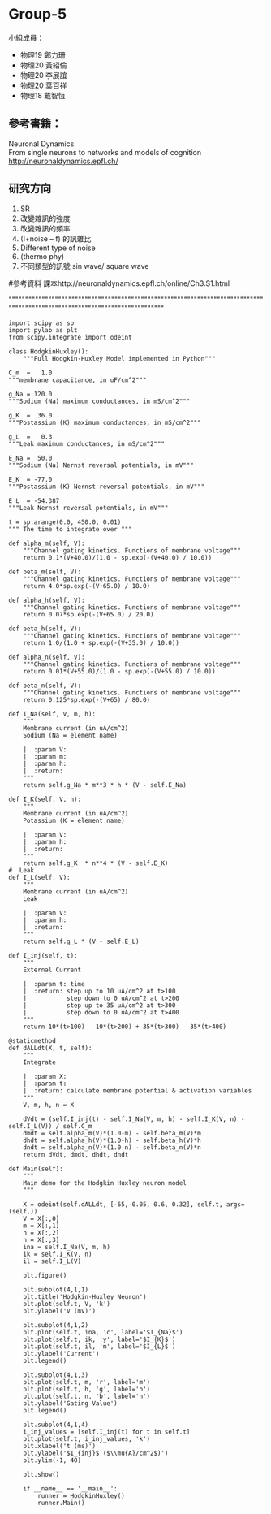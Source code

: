 # Group-5
小組成員：<br />
* 物理19 鄭力珊<br />
* 物理20 黃紹倫<br />
* 物理20 李展誼<br />
* 物理20 葉百祥<br />
* 物理18 戴智恆<br />

## 參考書籍：<br />
Neuronal Dynamics<br />
From single neurons to networks and models of cognition<br />
http://neuronaldynamics.epfl.ch/
## 研究方向
1.	SR
2.	改變雜訊的強度
3.	改變雜訊的頻率
4.	(I+noise – f) 的訊雜比
5.	Different type of noise
6.	(thermo phy)
7.	不同類型的訊號 sin wave/ square wave

#參考資料
課本http://neuronaldynamics.epfl.ch/online/Ch3.S1.html


""""""""""""""""""""""""""""""""""""""""""""""""""""""""""""""""""""""""""""""""""""""""""""""""""""""""""""""""""""""""""""

    import scipy as sp
    import pylab as plt
    from scipy.integrate import odeint

    class HodgkinHuxley():
        """Full Hodgkin-Huxley Model implemented in Python"""

    C_m  =   1.0
    """membrane capacitance, in uF/cm^2"""

    g_Na = 120.0
    """Sodium (Na) maximum conductances, in mS/cm^2"""

    g_K  =  36.0
    """Postassium (K) maximum conductances, in mS/cm^2"""

    g_L  =   0.3
    """Leak maximum conductances, in mS/cm^2"""

    E_Na =  50.0
    """Sodium (Na) Nernst reversal potentials, in mV"""

    E_K  = -77.0
    """Postassium (K) Nernst reversal potentials, in mV"""

    E_L  = -54.387
    """Leak Nernst reversal potentials, in mV"""

    t = sp.arange(0.0, 450.0, 0.01)
    """ The time to integrate over """

    def alpha_m(self, V):
        """Channel gating kinetics. Functions of membrane voltage"""
        return 0.1*(V+40.0)/(1.0 - sp.exp(-(V+40.0) / 10.0))

    def beta_m(self, V):
        """Channel gating kinetics. Functions of membrane voltage"""
        return 4.0*sp.exp(-(V+65.0) / 18.0)

    def alpha_h(self, V):
        """Channel gating kinetics. Functions of membrane voltage"""
        return 0.07*sp.exp(-(V+65.0) / 20.0)

    def beta_h(self, V):
        """Channel gating kinetics. Functions of membrane voltage"""
        return 1.0/(1.0 + sp.exp(-(V+35.0) / 10.0))

    def alpha_n(self, V):
        """Channel gating kinetics. Functions of membrane voltage"""
        return 0.01*(V+55.0)/(1.0 - sp.exp(-(V+55.0) / 10.0))

    def beta_n(self, V):
        """Channel gating kinetics. Functions of membrane voltage"""
        return 0.125*sp.exp(-(V+65) / 80.0)

    def I_Na(self, V, m, h):
        """
        Membrane current (in uA/cm^2)
        Sodium (Na = element name)

        |  :param V:
        |  :param m:
        |  :param h:
        |  :return:
        """
        return self.g_Na * m**3 * h * (V - self.E_Na)

    def I_K(self, V, n):
        """
        Membrane current (in uA/cm^2)
        Potassium (K = element name)

        |  :param V:
        |  :param h:
        |  :return:
        """
        return self.g_K  * n**4 * (V - self.E_K)
    #  Leak
    def I_L(self, V):
        """
        Membrane current (in uA/cm^2)
        Leak

        |  :param V:
        |  :param h:
        |  :return:
        """
        return self.g_L * (V - self.E_L)

    def I_inj(self, t):
        """
        External Current

        |  :param t: time
        |  :return: step up to 10 uA/cm^2 at t>100
        |           step down to 0 uA/cm^2 at t>200
        |           step up to 35 uA/cm^2 at t>300
        |           step down to 0 uA/cm^2 at t>400
        """
        return 10*(t>100) - 10*(t>200) + 35*(t>300) - 35*(t>400)

    @staticmethod
    def dALLdt(X, t, self):
        """
        Integrate

        |  :param X:
        |  :param t:
        |  :return: calculate membrane potential & activation variables
        """
        V, m, h, n = X

        dVdt = (self.I_inj(t) - self.I_Na(V, m, h) - self.I_K(V, n) - self.I_L(V)) / self.C_m
        dmdt = self.alpha_m(V)*(1.0-m) - self.beta_m(V)*m
        dhdt = self.alpha_h(V)*(1.0-h) - self.beta_h(V)*h
        dndt = self.alpha_n(V)*(1.0-n) - self.beta_n(V)*n
        return dVdt, dmdt, dhdt, dndt

    def Main(self):
        """
        Main demo for the Hodgkin Huxley neuron model
        """

        X = odeint(self.dALLdt, [-65, 0.05, 0.6, 0.32], self.t, args=(self,))
        V = X[:,0]
        m = X[:,1]
        h = X[:,2]
        n = X[:,3]
        ina = self.I_Na(V, m, h)
        ik = self.I_K(V, n)
        il = self.I_L(V)

        plt.figure()

        plt.subplot(4,1,1)
        plt.title('Hodgkin-Huxley Neuron')
        plt.plot(self.t, V, 'k')
        plt.ylabel('V (mV)')

        plt.subplot(4,1,2)
        plt.plot(self.t, ina, 'c', label='$I_{Na}$')
        plt.plot(self.t, ik, 'y', label='$I_{K}$')
        plt.plot(self.t, il, 'm', label='$I_{L}$')
        plt.ylabel('Current')
        plt.legend()

        plt.subplot(4,1,3)
        plt.plot(self.t, m, 'r', label='m')
        plt.plot(self.t, h, 'g', label='h')
        plt.plot(self.t, n, 'b', label='n')
        plt.ylabel('Gating Value')
        plt.legend()

        plt.subplot(4,1,4)
        i_inj_values = [self.I_inj(t) for t in self.t]
        plt.plot(self.t, i_inj_values, 'k')
        plt.xlabel('t (ms)')
        plt.ylabel('$I_{inj}$ ($\\mu{A}/cm^2$)')
        plt.ylim(-1, 40)

        plt.show()

        if __name__ == '__main__':
            runner = HodgkinHuxley()
            runner.Main()
